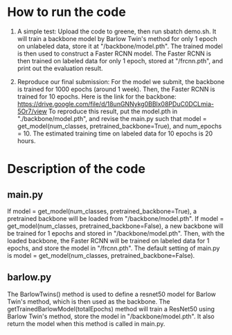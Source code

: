 # How to run the code ##

1. A simple test:
Upload the code to greene, then run sbatch demo.sh. It will train a backbone model by Barlow Twin's method for only 1 epoch on unlabeled data, store it at "/backbone/model.pth". The trained model is then used to construct a Faster RCNN model. The Faster RCNN is then trained on labeled data for only 1 epoch, stored at "/frcnn.pth", and print out the evaluation result. 

2. Reproduce our final submission:
For the model we submit, the backbone is trained for 1000 epochs (around 1 week). Then, the Faster RCNN is trained for 10 epochs. Here is the link for the backbone: https://drive.google.com/file/d/18unGNNykg0BBlx08PDuC0DCLmia-5Or7/view
To reproduce this result, put the model.pth in "./backbone/model.pth", and revise the main.py such that model = get_model(num_classes, pretrained_backbone=True), and num_epochs = 10. The estimated training time on labeled data for 10 epochs is 20 hours.

# Description of the code ##
## main.py
If model = get_model(num_classes, pretrained_backbone=True), a pretrained backbone will be loaded from "/backbone/model.pth". 
If model = get_model(num_classes, pretrained_backbone=False), a new backbone will be trained for 1 epochs and stored in "/backbone/model.pth". 
Then, with the loaded backbone, the Faster RCNN will be trained on labeled data for 1 epochs, and store the model in "/frcnn.pth". 
The default setting of main.py is model = get_model(num_classes, pretrained_backbone=False).

## barlow.py
The BarlowTwins() method is used to define a resnet50 model for Barlow Twin's method, which is then used as the backbone. 
The getTrainedBarlowModel(totalEpochs) method will train a ResNet50 using Barlow Twin's method, store the model in "/backbone/model.pth". It also return the model when this method is called in main.py.
